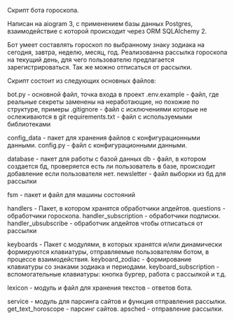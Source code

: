 Скрипт бота гороскопа.

Написан на aiogram 3, c применением базы данных Postgres, взаимодействие с которой
происходит через ORM SQLAlchemy 2.

Бот умеет составлять гороскоп по выбранному знаку зодиака на сегодня, завтра, неделю,
месяц, год.
Реализованна рассылка гороскопа на текущий день, для чего пользователю предлагается
зарегистрироваться. Так же можно отписаться от рассылки.

Скрипт состоит из следующих основных файлов:

bot.py - основной файл, точка входа в проект
.env.example - файл, где реальные секреты заменены на неработающие, но похожие по структуре, 
примеры
.gitignore - файл с исключениями которые не ослеживаются в git
requirements.txt - файл с используемыми библиотеками

config_data - пакет для хранения файлов с конфигурационными данными.
config.py - файл с конфигурационными данными.

database - пакет для работы с базой данных
db - файл, в котором создается бд, проверяется есть ли пользователь в базе, происходит
добавление если пользователя нет.
newsletter - файл выборки из бд для рассылки

fsm - пакет и файл для машины состояний

handlers - Пакет, в котором хранятся обработчики апдейтов.
questions - обработчики гороскопа.
handler_subscription - обработчики подписки.
handler_ubsubscribe - обработчик апдейтов чтобы отписаться от рассылки

keyboards - Пакет с модулями, в которых хранятся и/или динамически 
формируются клавиатуры, отправляемые пользователям ботом, 
в процессе взаимодействия.
keyboard_zodiac - формирование клавиатуры со знаками зодиака и периодами.
keyboard_subscription - вспомогательные клавиатуры: кнопка бургер, работа с рассылкой и т.д.

lexicon - модуль и файл для хранения текстов - ответов бота.

service - модуль для парсинга сайтов и функция отправления рассылки.
get_text_horoscope - парсинг сайтов.
apsched - отправление рассылки.





